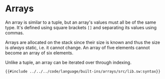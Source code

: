 # Arrays

An array is similar to a tuple, but an array's values must all be of the same type. It's defined using square brackets `[]` and separating its values using commas.

Arrays are allocated on the stack since their size is known and thus the size is _always_ static, i.e. it cannot change. An array of five elements cannot become an array of six elements.

Unlike a tuple, an array can be iterated over through indexing.

```sway
{{#include ../../../code/language/built-ins/arrays/src/lib.sw:syntax}}
```
